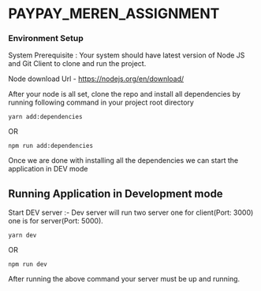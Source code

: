 # PAYPAY_MEREN_ASSIGNMENT

### Environment Setup

System Prerequisite :
Your system should have latest version of Node JS and Git Client to clone and run the project.

Node download Url - https://nodejs.org/en/download/

After your node is all set, clone the repo and install all dependencies by running following command in your project root directory

```
yarn add:dependencies
```

OR

```
npm run add:dependencies

```

Once we are done with installing all the dependencies we can start the application in DEV mode

## Running Application in Development mode

Start DEV server :- Dev server will run two server one for client(Port: 3000) one is for server(Port: 5000).

```
yarn dev
```

OR

```
npm run dev
```

After running the above command your server must be up and running.
